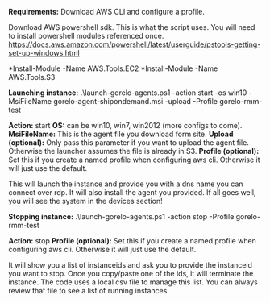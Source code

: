 **Requirements:**
Download AWS CLI and configure a profile.

Download AWS powershell sdk. This is what the script uses. You will need to install powershell modules referenced once. 
https://docs.aws.amazon.com/powershell/latest/userguide/pstools-getting-set-up-windows.html

*Install-Module -Name AWS.Tools.EC2
*Install-Module -Name AWS.Tools.S3


**Launching instance:**
 .\launch-gorelo-agents.ps1 -action start -os win10 -MsiFileName gorelo-agent-shipondemand.msi -upload -Profile gorelo-rmm-test

**Action:** start
**OS:** can be win10, win7, win2012 (more configs to come).
**MsiFileName:** This is the agent file you download form site.
**Upload (optional):** Only pass this parameter if you want to upload the agent file. Otherwise the launcher assumes the file is already in S3.
**Profile (optional):** Set this if you create a named profile when configuring aws cli. Otherwise it will just use the default.

This will launch the instance and provide you with a dns name you can connect over rdp. It will also install the agent you provided. If all goes well, you will see the system in the devices section!

**Stopping instance:**
.\launch-gorelo-agents.ps1 -action stop -Profile gorelo-rmm-test

**Action:** stop
**Profile (optional):** Set this if you create a named profile when configuring aws cli. Otherwise it will just use the default.


It will show you a list of instanceids and ask you to provide the instanceid you want to stop. Once you copy/paste one of the ids, it will terminate the instance. The code uses a local csv file to manage this list. You can always review that file to see a list of running instances.

